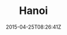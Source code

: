 ---
title: "Hanoi"
date: 2015-04-25T08:26:41Z
draft: false
description: ""
hasGallery: true
type: post
region: "Asia (Southeast)"
country: "Vietnam"
thumbnail: "hanoi02-1.jpg"
---